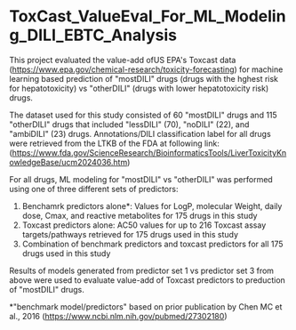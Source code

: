 # ToxCast_ValueEval_For_ML_Modeling_DILI_EBTC_Analysis

This project evaluated the value-add ofUS EPA's Toxcast data (https://www.epa.gov/chemical-research/toxicity-forecasting) for machine learning based prediction of "mostDILI" drugs (drugs with the hghest risk for hepatotoxicity) vs "otherDILI" (drugs with lower hepatotoxicity risk) drugs.

The dataset used for this study consisted of 60 "mostDILI" drugs and 115 "otherDILI" drugs that included "lessDILI" (70), "noDILI" (22), and "ambiDILI" (23) drugs. Annotations/DILI classification label for all drugs were retrieved from the LTKB of the FDA at following link: (https://www.fda.gov/ScienceResearch/BioinformaticsTools/LiverToxicityKnowledgeBase/ucm2024036.htm)

For all drugs, ML modeling for "mostDILI" vs "otherDILI" was performed using one of three different sets of predictors:
1. Benchamrk predictors alone*: Values for LogP, molecular Weight, daily dose, Cmax, and reactive metabolites for 175 drugs in this study
2. Toxcast predictors alone: AC50 values for up to 216 Toxcast assay targets/pathways retrieved for 175 drugs used in this study
3. Combination of benchmark predictors and toxcast predictors for all 175 drugs used in this study

Results of models generated from predictor set 1 vs predictor set 3 from above were used to evaluate value-add of Toxcast predictors to preduction of "mostDILI" drugs. 



*"benchmark model/predictors" based on prior publication by Chen MC et al., 2016 (https://www.ncbi.nlm.nih.gov/pubmed/27302180)
